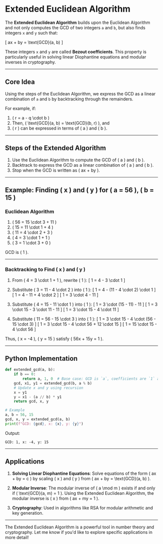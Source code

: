 # Extended Euclidean Algorithm

The **Extended Euclidean Algorithm** builds upon the Euclidean Algorithm and not only computes the GCD of two integers `a` and `b`, but also finds integers `x` and `y` such that:

\[
ax + by = \text{GCD}(a, b)
\]

These integers `x` and `y` are called **Bezout coefficients**. This property is particularly useful in solving linear Diophantine equations and modular inverses in cryptography.

---

## Core Idea

Using the steps of the Euclidean Algorithm, we express the GCD as a linear combination of `a` and `b` by backtracking through the remainders.

For example, if:

1. \( r = a - q \cdot b \)
2. Then, \( \text{GCD}(a, b) = \text{GCD}(b, r) \), and
3. \( r \) can be expressed in terms of \( a \) and \( b \).

---

## Steps of the Extended Algorithm

1. Use the Euclidean Algorithm to compute the GCD of \( a \) and \( b \).
2. Backtrack to express the GCD as a linear combination of \( a \) and \( b \).
3. Stop when the GCD is written as \( ax + by \).

---

## Example: Finding \( x \) and \( y \) for \( a = 56 \), \( b = 15 \)

### Euclidean Algorithm
1. \( 56 = 15 \cdot 3 + 11 \)
2. \( 15 = 11 \cdot 1 + 4 \)
3. \( 11 = 4 \cdot 2 + 3 \)
4. \( 4 = 3 \cdot 1 + 1 \)
5. \( 3 = 1 \cdot 3 + 0 \)

GCD is \( 1 \).

---

### Backtracking to Find \( x \) and \( y \)

1. From \( 4 = 3 \cdot 1 + 1 \), rewrite \( 1 \):
   \[
   1 = 4 - 3 \cdot 1
   \]

2. Substitute \( 3 = 11 - 4 \cdot 2 \) into \( 1 \):
   \[
   1 = 4 - (11 - 4 \cdot 2) \cdot 1
   \]
   \[
   1 = 4 - 11 + 4 \cdot 2
   \]
   \[
   1 = 3 \cdot 4 - 11
   \]

3. Substitute \( 4 = 15 - 11 \cdot 1 \) into \( 1 \):
   \[
   1 = 3 \cdot (15 - 11) - 11
   \]
   \[
   1 = 3 \cdot 15 - 3 \cdot 11 - 11
   \]
   \[
   1 = 3 \cdot 15 - 4 \cdot 11
   \]

4. Substitute \( 11 = 56 - 15 \cdot 3 \) into \( 1 \):
   \[
   1 = 3 \cdot 15 - 4 \cdot (56 - 15 \cdot 3)
   \]
   \[
   1 = 3 \cdot 15 - 4 \cdot 56 + 12 \cdot 15
   \]
   \[
   1 = 15 \cdot 15 - 4 \cdot 56
   \]

Thus, \( x = -4 \), \( y = 15 \) satisfy \( 56x + 15y = 1 \).

---

## Python Implementation

```python
def extended_gcd(a, b):
    if b == 0:
        return a, 1, 0  # Base case: GCD is `a`, coefficients are `1` and `0`.
    gcd, x1, y1 = extended_gcd(b, a % b)
    # Update x and y using recursion
    x = y1
    y = x1 - (a // b) * y1
    return gcd, x, y

# Example
a, b = 56, 15
gcd, x, y = extended_gcd(a, b)
print(f"GCD: {gcd}, x: {x}, y: {y}")
```

Output:
```
GCD: 1, x: -4, y: 15
```

---

## Applications

1. **Solving Linear Diophantine Equations**:
   Solve equations of the form \( ax + by = c \) by scaling \( x \) and \( y \) from \( ax + by = \text{GCD}(a, b) \).

2. **Modular Inverse**:
   The modular inverse of \( a \mod m \) exists if and only if \( \text{GCD}(a, m) = 1 \). Using the Extended Euclidean Algorithm, the modular inverse is \( x \) from \( ax + my = 1 \).

3. **Cryptography**:
   Used in algorithms like RSA for modular arithmetic and key generation.

---

The Extended Euclidean Algorithm is a powerful tool in number theory and cryptography. Let me know if you'd like to explore specific applications in more detail!
